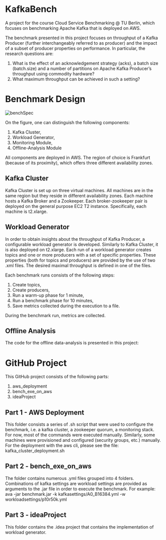 # KafkaBench
A project for the course Cloud Service Benchmarking @ TU Berlin, which focuses on benchmarking Apache Kafka that is deployed on AWS.

The benchmark presented in this project focuses on throughput of a Kafka Producer (further interchangeably referred to as producer) and the impact of a subset of producer properties on performance. In particular, the research questions are:

1. What is the effect of an acknowledgement strategy (acks), a batch size (batch.size) and a number of partitions on Apache Kafka Producer’s throughput using commodity hardware?
2. What maximum throughput can be achieved in such a setting?

# Benchmark Design

![benchSpec](https://user-images.githubusercontent.com/22837704/153164377-fe15920b-2963-45bb-ad16-436ee22d192d.jpeg)

On the figure, one can distinguish the following components:

1. Kafka Cluster,
2. Workload Generator,
3. Monitoring Module,
4. Offline-Analysis Module

All components are deployed in AWS. The region of choice is Frankfurt (because of its proximity), which offers three different availability zones.

## Kafka Cluster
Kafka Cluster is set up on three virtual machines. All machines are in the same region but they reside in different availability zones. Each machine hosts a Kafka Broker and a Zookeeper.
Each broker-zookeeper pair is deployed on the general purpose EC2 T2 instance. Specifically, each machine is t2.xlarge.

## Workload Generator

In order to obtain insights about the throughput of Kafka Producer, a configurable workload generator is developed. Similarly to Kafka Cluster,
it is also deployed on t2.xlarge. Each run of a workload generator creates topics and one or more producers with a set of specific properties.
These properties (both for topics and producers) are provided by the use of two .xml files. The desired maximal throughput is defined in one of the files.

Each benchmark runs consists of the following steps:

1. Create topics,
2. Create producers,
3. Run a warm-up phase for 1 minute,
4. Run a benchmark phase for 10 minutes,
5. Save metrics collected during the execution to a file.

During the benchmark run, metrics are collected.

## Offline Analysis

The code for the offline data-analysis is presented in this project: 

# GitHub Project

This GitHub project consists of the following parts:
1. aws_deployment
2. bench_exe_on_aws
3. ideaProject

## Part 1 - AWS Deployment
This folder consists a series of .sh script that were used to configure the benchmark, i.e. a kafka cluster, a zookeeper quorum, a monitoring stack.
For now, most of the commands were executed manually. Similarly, some machines were provisioned and configured (security groups, etc.) manually. 
For the deployment with the aws cli, please see the file:  kafka_cluster_deployment.sh

## Part 2 - bench_exe_on_aws

The folder contains numerous .yml files grouped into 4 folders. Combinations of kafka settings are workload settings are provided as arguments to the .jar file in order to execute the benchmark. For example:
ava -jar benchmark.jar -k kafkasettings/A0_B16384.yml -w workloadsettings/p10r50k.yml

## Part 3 - ideaProject

This folder contains the .idea project that contains the implementation of workload generator.


